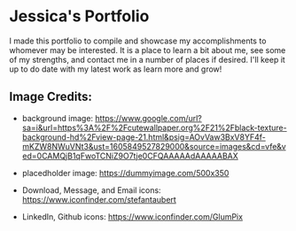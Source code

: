 # Jessica's Portfolio 

I made this portfolio to compile and showcase my accomplishments to whomever may be interested. It is a place to learn a bit about me, see some of my strengths, and contact me in a number of places if desired. I'll keep it up to do date with my latest work as learn more and grow! 

## Image Credits:

* background image: https://www.google.com/url?sa=i&url=https%3A%2F%2Fcutewallpaper.org%2F21%2Fblack-texture-background-hd%2Fview-page-21.html&psig=AOvVaw3BxV8YF4f-mKZW8NWuVNt3&ust=1605849527829000&source=images&cd=vfe&ved=0CAMQjB1qFwoTCNiZ9O7tje0CFQAAAAAdAAAAABAX

* placedholder image: https://dummyimage.com/500x350

* Download, Message, and Email icons: https://www.iconfinder.com/stefantaubert

* LinkedIn, Github icons: https://www.iconfinder.com/GlumPix


